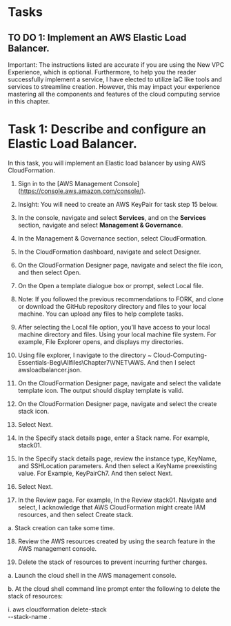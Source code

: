 # Tasks
## TO DO 1: Implement an AWS Elastic Load Balancer.
Important: The instructions listed are accurate if you are using the New VPC Experience, which is optional. Furthermore, to help you the reader successfully implement a service, I have elected to utilize IaC like tools and services to streamline creation. However, this may impact your experience mastering all the components and features of the cloud computing service in this chapter.


# Task 1: Describe and configure an Elastic Load Balancer.

In this task, you will implement an Elastic load balancer by using AWS CloudFormation.


1.	Sign in to the [AWS Management Console] (https://console.aws.amazon.com/console/).

2.	Insight: You will need to create an AWS KeyPair for task step 15 below.

3.	In the console, navigate and select **Services**, and on the **Services** section, navigate and select **Management & Governance**.

4.	In the Management & Governance section, select CloudFormation.

5.	In the CloudFormation dashboard, navigate and select Designer.

6.	On the CloudFormation Designer page, navigate and select the file icon, and then select Open.

7.	On the Open a template dialogue box or prompt, select Local file.

8.	Note: If you followed the previous recommendations to FORK, and clone or download the GitHub repository directory and files to your local machine. You can upload any files to help complete tasks.

9.	After selecting the Local file option, you’ll have access to your local machine directory and files. Using your local machine file system. For example, File Explorer opens, and displays my directories.

10.	Using file explorer, I navigate to the directory ~ Cloud-Computing-Essentials-Beg\Allfiles\Chapter7\VNET\AWS. And then I select awsloadbalancer.json.

11.	On the CloudFormation Designer page, navigate and select the validate template icon. The output should display template is valid.

12.	On the CloudFormation Designer page, navigate and select the create stack icon.

13.	Select Next.

14.	In the Specify stack details page, enter a Stack name. For example, stack01.

15.	In the Specify stack details page, review the instance type, KeyName, and SSHLocation parameters. And then select a KeyName preexisting value. For Example, KeyPairCh7. And then select Next.

16.	Select Next.

17.	In the Review <place holder for your stack name> page. For example, In the Review stack01. Navigate and select, I acknowledge that AWS CloudFormation might create IAM resources, and then select Create stack.

a.	Stack creation can take some time.

18.	Review the AWS resources created by using the search feature in the AWS management console.

19.	Delete the stack of resources to prevent incurring further charges.

a.	Launch the cloud shell in the AWS management console.

b.	At the cloud shell command line prompt enter the following to delete the stack of resources:

i.	aws cloudformation delete-stack \
--stack-name <enter your stack name here>.
